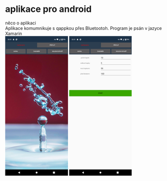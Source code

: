 # aplikace pro android
něco o aplikaci <br/>
Aplikace komumnikuje s qappkou přes Bluetootoh. Program je psán v jazyce Xamarin<br/>
<img src = "https://github.com/kocevjak/qappka/blob/2c0354e144af9ca6c098b01d9689e948f5059251/android/foto/start.png" width = "40%">      <img src = "https://github.com/kocevjak/qappka/blob/3394bd46ec2aa4f739163532db612298c08a23bf/android/foto/drop.png" width = "40%"><br/>
